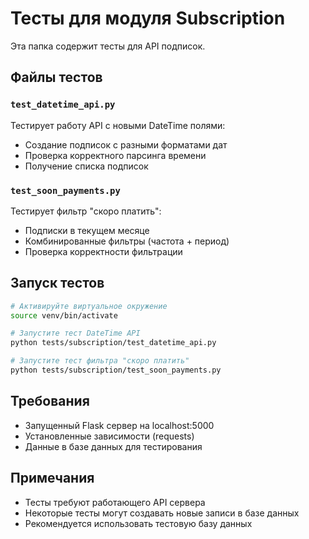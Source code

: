 # Тесты для модуля Subscription

Эта папка содержит тесты для API подписок.

## Файлы тестов

### `test_datetime_api.py`
Тестирует работу API с новыми DateTime полями:
- Создание подписок с разными форматами дат
- Проверка корректного парсинга времени
- Получение списка подписок

### `test_soon_payments.py`
Тестирует фильтр "скоро платить":
- Подписки в текущем месяце
- Комбинированные фильтры (частота + период)
- Проверка корректности фильтрации

## Запуск тестов

```bash
# Активируйте виртуальное окружение
source venv/bin/activate

# Запустите тест DateTime API
python tests/subscription/test_datetime_api.py

# Запустите тест фильтра "скоро платить"
python tests/subscription/test_soon_payments.py
```

## Требования

- Запущенный Flask сервер на localhost:5000
- Установленные зависимости (requests)
- Данные в базе данных для тестирования

## Примечания

- Тесты требуют работающего API сервера
- Некоторые тесты могут создавать новые записи в базе данных
- Рекомендуется использовать тестовую базу данных 